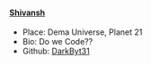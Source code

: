 #### [Shivansh](https://github.com/DarkByt31)
- Place: Dema Universe, Planet 21
- Bio: Do we Code??
- Github: [DarkByt31](https://github.com/DarkByt31)


